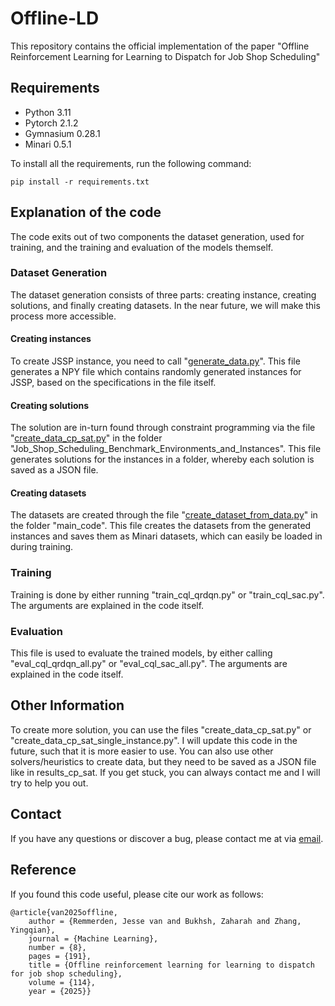 # Offline-LD
This repository contains the official implementation of the paper "Offline Reinforcement Learning for Learning to Dispatch for Job Shop Scheduling"

## Requirements
- Python 3.11
- Pytorch 2.1.2
- Gymnasium 0.28.1
- Minari 0.5.1

To install all the requirements, run the following command:
```
pip install -r requirements.txt
```

## Explanation of the code

The code exits out of two components the dataset generation, used for training, and the training and evaluation of the models themself.

### Dataset Generation
The dataset generation consists of three parts: creating instance, creating solutions, and finally creating datasets. In the near future, we will make this process more accessible.
#### Creating instances
To create JSSP instance, you need to call "[generate_data.py](generate_data.py)". This file generates a NPY file which contains randomly generated instances for JSSP, based on the specifications in the file itself.
#### Creating solutions
The solution are in-turn found through constraint programming via the file "[create_data_cp_sat.py](Job_Shop_Scheduling_Benchmark_Environments_and_Instances/create_data_cp_sat.py)" in the folder "Job_Shop_Scheduling_Benchmark_Environments_and_Instances". This file generates solutions for the instances in a folder, whereby each solution is saved as a JSON file. 

#### Creating datasets
The datasets are created through the file "[create_dataset_from_data.py](main_code/create_dataset_from_data.py)" in the folder "main_code". This file creates the datasets from the generated instances and saves them as Minari datasets, which can easily be loaded in during training.

### Training
Training is done by either running "train_cql_qrdqn.py" or "train_cql_sac.py". The arguments are explained in the code itself.

### Evaluation
This file is used to evaluate the trained models, by either calling "eval_cql_qrdqn_all.py" or "eval_cql_sac_all.py". The arguments are explained in the code itself.

## Other Information
To create more solution, you can use the files "create_data_cp_sat.py" or "create_data_cp_sat_single_instance.py". I will update this code in the future, such that it is more easier to use. You can also use other solvers/heuristics to create data, but they need to be saved as a JSON file like in results_cp_sat. If you get stuck, you can always contact me and I will try to help you out.

## Contact
If you have any questions or discover a bug, please contact me at via [email](mailto:j.v.remmerden@tue.nl).

## Reference
If you found this code useful, please cite our work as follows:
```
@article{van2025offline,
	author = {Remmerden, Jesse van and Bukhsh, Zaharah and Zhang, Yingqian},
	journal = {Machine Learning},
	number = {8},
	pages = {191},
	title = {Offline reinforcement learning for learning to dispatch for job shop scheduling},
	volume = {114},
	year = {2025}}
```